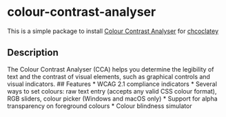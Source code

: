 # colour-contrast-analyser
This is a simple package to install [Colour Contrast Analyser](https://developer.paciellogroup.com/resources/contrastanalyser/) for [chcoclatey](https://chocolatey.org/)

## Description
The Colour Contrast Analyser (CCA) helps you determine the legibility of text and the contrast of visual elements, such as graphical controls and visual indicators.
      ## Features
      * WCAG 2.1 compliance indicators
      * Several ways to set colours: raw text entry (accepts any valid CSS colour format), RGB sliders, colour picker (Windows and macOS only)
      * Support for alpha transparency on foreground colours
      * Colour blindness simulator